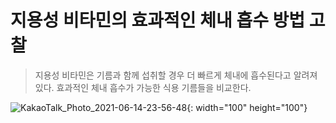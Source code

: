  지용성 비타민의 효과적인 체내 흡수 방법 고찰 
=============================
> 지용성 비타민은 기름과 함께 섭취할 경우 더 빠르게 체내에 흡수된다고 알려져있다. 효과적인 체내 흡수가 가능한 식용 기름들을 비교한다.

![KakaoTalk_Photo_2021-06-14-23-56-48](https://user-images.githubusercontent.com/115014576/194066059-537dc8bb-5b02-4546-870f-a50ed7ac58cd.jpeg){: width="100" height="100"}
